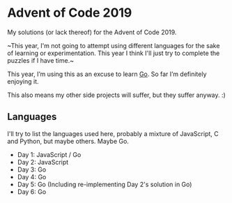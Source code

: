 # Advent of Code 2019

My solutions (or lack thereof) for the Advent of Code 2019.

~This year, I'm not going to attempt using different languages for the sake of learning or experimentation. This year I think I'll just try to complete the puzzles if I have time.~

This year, I’m using this as an excuse to learn [Go](https://golang.org). So far I’m definitely enjoying it. 

This also means my other side projects will suffer, but they suffer anyway. :)

## Languages

I'll try to list the languages used here, probably a mixture of JavaScript, C and Python, but maybe others. Maybe Go.

* Day 1: JavaScript / Go
* Day 2: JavaScript
* Day 3: Go
* Day 4: Go
* Day 5: Go (Including re-implementing Day 2's solution in Go)
* Day 6: Go
